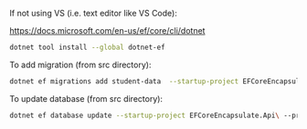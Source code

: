 If not using VS (i.e. text editor like VS Code):

https://docs.microsoft.com/en-us/ef/core/cli/dotnet

```bash
dotnet tool install --global dotnet-ef
```

To add migration (from src directory):

```bash
dotnet ef migrations add student-data  --startup-project EFCoreEncapsulate.Api\ --project .\EFCoreEncapsulate.Data\
```

To update database (from src directory):

```bash
dotnet ef database update --startup-project EFCoreEncapsulate.Api\ --project .\EFCoreEncapsulate.Data\
```

